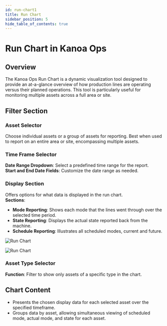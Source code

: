 ```yaml
---
id: run-chart1
title: Run Chart
sidebar_position: 5
hide_table_of_contents: true
---
```


# Run Chart in Kanoa Ops
## Overview
The Kanoa Ops Run Chart is a dynamic visualization tool designed to provide an at-a-glance overview of how production lines are operating versus their planned operations. This tool is particularly useful for monitoring multiple assets across a full area or site.

## Filter Section
### Asset Selector
Choose individual assets or a group of assets for reporting.  Best when used to report on an entire area or site, encompassing multiple assets.

### Time Frame Selector
**Date Range Dropdown**: Select a predefined time range for the report.<br />
**Start and End Date Fields**: Customize the date range as needed.

### Display Section
Offers options for what data is displayed in the run chart.<br />
**Sections**: 
  - **Mode Reporting**: Shows each mode that the lines went through over the selected time period.
  - **State Reporting**: Displays the actual state reported back from the machine.
  - **Schedule Reporting**: Illustrates all scheduled modes, current and future.

![Run Chart](/img/ops-analytics-run-chart1.png)

![Run Chart](/img/ops-analytics-run-chart2.png)


### Asset Type Selector
**Function**: Filter to show only assets of a specific type in the chart.

## Chart Content
- Presents the chosen display data for each selected asset over the specified timeframe.
- Groups data by asset, allowing simultaneous viewing of scheduled mode, actual mode, and state for each asset.


